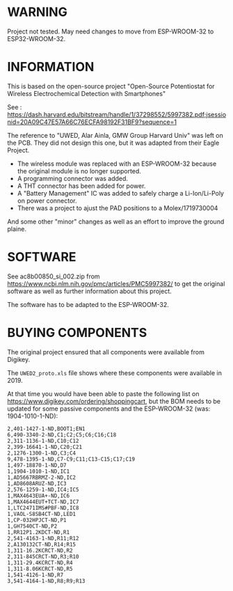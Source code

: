 # WARNING

Project not tested.
May need changes to move from ESP-WROOM-32 to ESP32-WROOM-32.

# INFORMATION

This is based on the open-source project "Open-Source Potentiostat
for Wireless Electrochemical Detection with Smartphones" 

See : https://dash.harvard.edu/bitstream/handle/1/37298552/5997382.pdf;jsessionid=20A09C47E57A66C76ECFA98192F31BF9?sequence=1

The reference to "UWED, Alar Ainla, GMW Group Harvard Univ" was left on the PCB.  They did not design this one, but it was adapted from their Eagle Project.

- The wireless module was replaced with an ESP-WROOM-32 because the original module is no longer supported.
- A programming connector was added.
- A THT connector has been added for power.
- A "Battery Management" IC was added to safely charge a Li-Ion/Li-Poly on power connector.
- There was a project to ajust the PAD positions to a Molex/1719730004

And some other "minor" changes as well as an effort to improve the ground plaine.

# SOFTWARE

See ac8b00850_si_002.zip from https://www.ncbi.nlm.nih.gov/pmc/articles/PMC5997382/ to get the original software as well as further information about this project.

The software has to be adapted to the ESP-WROOM-32.

# BUYING COMPONENTS

The original project ensured that all components were available from Digikey.

The `UWED2_proto.xls` file shows where these components were available in 2019.

At that time you would have been able to paste the following list on https://www.digikey.com/ordering/shoppingcart, but the BOM needs to be updated for some passive components and the ESP-WROOM-32 (was: 1904-1010-1-ND):
```csv
2,401-1427-1-ND,BOOT1;EN1
6,490-3340-2-ND,C1;C2;C5;C6;C16;C18
2,311-1136-1-ND,C10;C12
2,399-16641-1-ND,C20;C21
2,1276-1300-1-ND,C3;C4
9,478-1395-1-ND,C7-C9;C11;C13-C15;C17;C19
1,497-18870-1-ND,D7
1,1904-1010-1-ND,IC1
1,AD5667RBRMZ-2-ND,IC2
1,AD8608ARUZ-ND,IC3
2,576-1259-1-ND,IC4;IC5
1,MAX4643EUA+-ND,IC6
1,MAX4644EUT+TCT-ND,IC7
1,LTC2471IMS#PBF-ND,IC8
1,VAOL-S8SB4CT-ND,LED1
1,CP-032HPJCT-ND,P1
1,GH7540CT-ND,P2
1,RR12P1.2KDCT-ND,R1
2,541-4163-1-ND,R11;R12
2,A130132CT-ND,R14;R15
1,311-16.2KCRCT-ND,R2
2,311-845CRCT-ND,R3;R10
1,311-29.4KCRCT-ND,R4
1,311-8.06KCRCT-ND,R5
1,541-4126-1-ND,R7
3,541-4164-1-ND,R8;R9;R13
```
